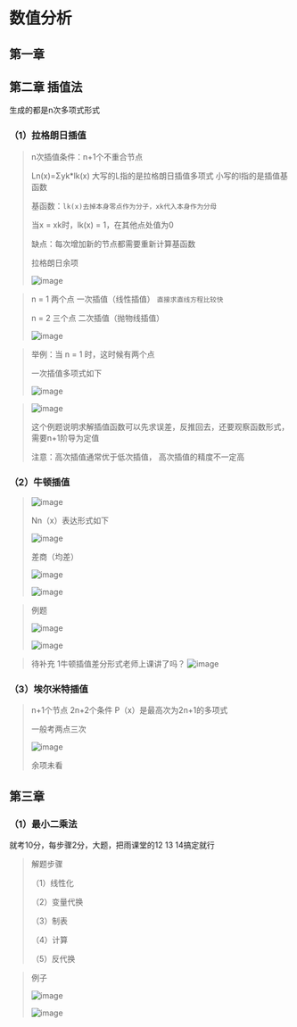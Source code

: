 # 数值分析

##  第一章

##  第二章 插值法 

生成的都是n次多项式形式

### （1）拉格朗日插值

> n次插值条件：n+1个不重合节点 
> 
> Ln(x)=Σyk*lk(x)     大写的L指的是拉格朗日插值多项式   小写的l指的是插值基函数
> 
> 基函数：`lk(x)去掉本身零点作为分子，xk代入本身作为分母`  
>
> 当x = xk时，lk(x) = 1，在其他点处值为0
> 
> 缺点：每次增加新的节点都需要重新计算基函数
> 
> 拉格朗日余项 
>
> ![image](https://user-images.githubusercontent.com/94452452/142720468-f9118cf5-fe52-49ac-b56b-2db8de38ac67.png)


> n = 1 两个点 一次插值（线性插值） `直接求直线方程比较快`
>
> n = 2 三个点 二次插值（抛物线插值）
>
> ![image](https://user-images.githubusercontent.com/94452452/142719821-58ec6224-ccb8-428b-97f3-0a4e3ac32556.png)

> 举例：当 n = 1 时，这时候有两个点 
>
> 一次插值多项式如下
>
> ![image](https://user-images.githubusercontent.com/94452452/142719754-907cd6c8-5aef-42d9-805a-05478857c1a0.png)

> ![image](https://user-images.githubusercontent.com/94452452/142754842-f16c251e-d172-4a82-90c3-0286a6bd6406.png)
> 
> 这个例题说明求解插值函数可以先求误差，反推回去，还要观察函数形式，需要n+1阶导为定值
> 
> 注意：高次插值通常优于低次插值，  高次插值的精度不一定高

### （2）牛顿插值

>![image](https://user-images.githubusercontent.com/94452452/142721793-88040356-22e0-4abc-a389-cbd2d740123d.png)
>
>Nn（x）表达形式如下
>
>![image](https://user-images.githubusercontent.com/94452452/142755072-c52c6f97-69d7-44e4-bbed-3f39c5141770.png)
>
>差商（均差）
>
>![image](https://user-images.githubusercontent.com/94452452/142753597-4dda8ab2-33c5-4ee0-99e8-23bafd169619.png)
>
>![image](https://user-images.githubusercontent.com/94452452/142753632-3328bc41-dd7d-4023-abfe-1576c7d0aa79.png)

>例题
>
>![image](https://user-images.githubusercontent.com/94452452/142753668-6e8050ff-2d2b-4e87-9cf6-fce8c3b99634.png)
>
>![image](https://user-images.githubusercontent.com/94452452/142753687-ea33082e-b98f-4bf3-b02f-13dd9e633544.png)

>待补充
>1牛顿插值差分形式老师上课讲了吗？
>![image](https://user-images.githubusercontent.com/94452452/142756336-53e67a5e-31dd-4093-bb21-f8fd3a181f51.png)

### （3）埃尔米特插值

> n+1个节点 2n+2个条件 P（x）是最高次为2n+1的多项式
> 
> 一般考两点三次
> 
> ![image](https://user-images.githubusercontent.com/94452452/142862526-67a60c81-929c-4120-baba-08e9fbaff5c6.png)
> 
> 余项未看

##  第三章  

### （1）最小二乘法

就考10分，每步骤2分，大题，把雨课堂的12 13 14搞定就行

> 解题步骤
> 
> （1）线性化
> 
> （2）变量代换
> 
> （3）制表
> 
> （4）计算
> 
> （5）反代换

> 例子
> 
> ![image](https://user-images.githubusercontent.com/94452452/143236902-8a41abc2-3f8c-4e4a-bfe6-f4f7d3cc881f.png)
> 
> ![image](https://user-images.githubusercontent.com/94452452/143238315-3ef949b7-00ed-4857-b0e3-ee87c808826f.png)















